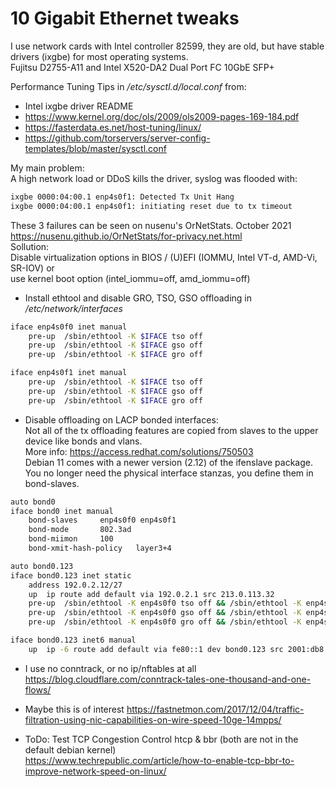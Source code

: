# 10 Gigabit Ethernet tweaks

I use network cards with Intel controller 82599, they are old, but have stable drivers (ixgbe) for most operating systems. \
Fujitsu D2755-A11 and Intel X520-DA2 Dual Port FC 10GbE SFP+

Performance Tuning Tips in _/etc/sysctl.d/local.conf_ from:

- Intel ixgbe driver README
- https://www.kernel.org/doc/ols/2009/ols2009-pages-169-184.pdf
- https://fasterdata.es.net/host-tuning/linux/
- https://github.com/torservers/server-config-templates/blob/master/sysctl.conf

My main problem: \
A high network load or DDoS kills the driver, syslog was flooded with:
```sh
ixgbe 0000:04:00.1 enp4s0f1: Detected Tx Unit Hang
ixgbe 0000:04:00.1 enp4s0f1: initiating reset due to tx timeout
```
These 3 failures can be seen on nusenu's OrNetStats. October 2021 https://nusenu.github.io/OrNetStats/for-privacy.net.html \
Sollution: \
Disable virtualization options in BIOS / (U)EFI (IOMMU, Intel VT-d, AMD-Vi, SR-IOV) or \
use kernel boot option (intel_iommu=off, amd_iommu=off)

* Install ethtool and disable GRO, TSO, GSO offloading in _/etc/network/interfaces_
```sh
iface enp4s0f0 inet manual
	pre-up	/sbin/ethtool -K $IFACE tso off
	pre-up	/sbin/ethtool -K $IFACE gso off
	pre-up	/sbin/ethtool -K $IFACE gro off

iface enp4s0f1 inet manual
	pre-up	/sbin/ethtool -K $IFACE tso off
	pre-up	/sbin/ethtool -K $IFACE gso off
	pre-up	/sbin/ethtool -K $IFACE gro off
```

* Disable offloading on LACP bonded interfaces: \
Not all of the tx offloading features are copied from slaves to the upper device like bonds and vlans. \
More info: https://access.redhat.com/solutions/750503 \
Debian 11 comes with a newer version (2.12) of the ifenslave package. \
You no longer need the physical interface stanzas, you define them in bond-slaves.

```sh
auto bond0
iface bond0 inet manual
	bond-slaves		enp4s0f0 enp4s0f1
	bond-mode		802.3ad
	bond-miimon		100
	bond-xmit-hash-policy	layer3+4

auto bond0.123
iface bond0.123 inet static
	address 192.0.2.12/27
	up	ip route add default via 192.0.2.1 src 213.0.113.32
	pre-up	/sbin/ethtool -K enp4s0f0 tso off && /sbin/ethtool -K enp4s0f1 tso off && /sbin/ethtool -K bond0 tso off && /sbin/ethtool -K bond0.123 tso off
	pre-up	/sbin/ethtool -K enp4s0f0 gso off && /sbin/ethtool -K enp4s0f1 gso off && /sbin/ethtool -K bond0 gso off && /sbin/ethtool -K bond0.123 gso off
	pre-up	/sbin/ethtool -K enp4s0f0 gro off && /sbin/ethtool -K enp4s0f1 gro off && /sbin/ethtool -K bond0 gro off && /sbin/ethtool -K bond0.123 gro off

iface bond0.123 inet6 manual
	up	ip -6 route add default via fe80::1 dev bond0.123 src 2001:db8:1::32
```

* I use no conntrack, or no ip/nftables at all
https://blog.cloudflare.com/conntrack-tales-one-thousand-and-one-flows/

* Maybe this is of interest
https://fastnetmon.com/2017/12/04/traffic-filtration-using-nic-capabilities-on-wire-speed-10ge-14mpps/

* ToDo:
Test TCP Congestion Control htcp & bbr (both are not in the default debian kernel)\
https://www.techrepublic.com/article/how-to-enable-tcp-bbr-to-improve-network-speed-on-linux/
